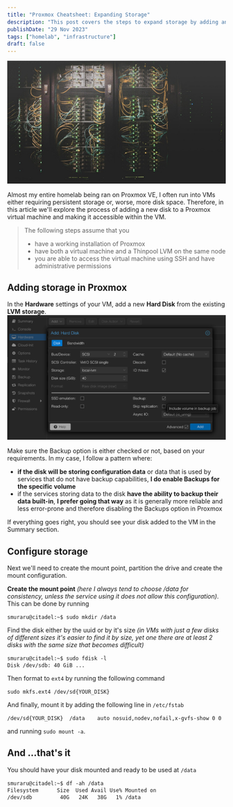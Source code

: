 ```yaml
---
title: "Proxmox Cheatsheet: Expanding Storage"
description: "This post covers the steps to expand storage by adding an addition disk to a Ubuntu VM in a Proxmox VE server"
publishDate: "29 Nov 2023"
tags: ["homelab", "infrastructure"]
draft: false
---
```

![Expanding storage](./datacenter.jpeg)

Almost my entire homelab being ran on Proxmox VE, I often run into VMs either requiring persistent storage or, worse, more disk space.
Therefore, in this article we'll explore the process of adding a new disk to a Proxmox virtual machine and making it accessible within the VM.

> The following steps assume that you
> - have a working installation of Proxmox
> - have both a virtual machine and a Thinpool LVM on the same node
> - you are able to access the virtual machine using SSH and have administrative permissions

## Adding storage in Proxmox

In the **Hardware** settings of your VM, add a new **Hard Disk** from the existing **LVM storage**.
![Adding a new disk to a VM in Proxmox](./01-create-disk.png)

Make sure the Backup option is either checked or not, based on your requirements. In my case, I follow a pattern where:
- **if the disk will be storing configuration data** or data that is used by services that do not have backup capabilities, **I do enable Backups for the specific volume**
- if the services storing data to the disk **have the ability to backup their data built-in**, **I prefer going that way** as it is generally more reliable and less error-prone and therefore disabling the Backups option in Proxmox

If everything goes right, you should see your disk added to the VM in the Summary section.

## Configure storage

Next we'll need to create the mount point, partition the drive and create the mount configuration.

**Create the mount point** _(here I always tend to choose /data for consistency, unless the service using it does not allow this configuration)_. This can be done by running

```shell
smuraru@citadel:~$ sudo mkdir /data
```

Find the disk either by the uuid or by it's size _(in VMs with just a few disks of different sizes it's easier to find it by size, yet one there are at least 2 disks with the same size that becomes difficult)_

```shell
smuraru@citadel:~$ sudo fdisk -l
Disk /dev/sdb: 40 GiB ...
```

Then format to `ext4` by running the following command

```shell
sudo mkfs.ext4 /dev/sd{YOUR_DISK}
```

And finally, mount it by adding the following line in `/etc/fstab`

```shell
/dev/sd{YOUR_DISK}  /data    auto nosuid,nodev,nofail,x-gvfs-show 0 0
```

and running `sudo mount -a`.

## And ...that's it

You should have your disk mounted and ready to be used at `/data`

```shell
smuraru@citadel:~$ df -ah /data
Filesystem      Size  Used Avail Use% Mounted on
/dev/sdb         40G   24K   38G   1% /data
```
